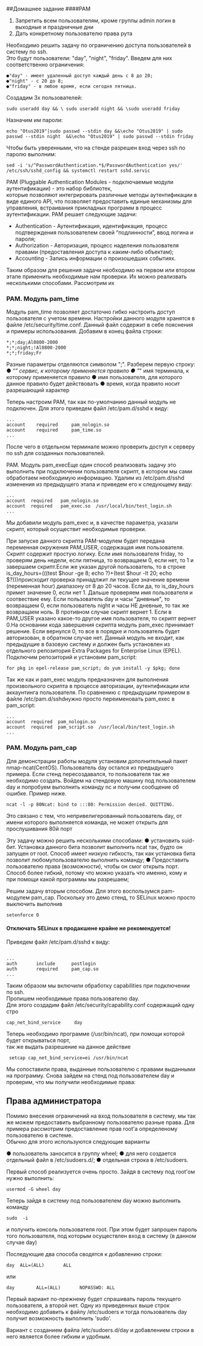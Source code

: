 ##Домашнее задание
####PAM
1. Запретить всем пользователям, кроме группы admin логин в выходные и праздничные дни
2. Дать конкретному пользователю права рута 

Необходимо решить задачу по ограничению доступа пользователей в систему  по  ssh.  
Это  будут  пользователи: "day", "night", "friday". Введем для них соответственно ограничения:
```
●"day" - имеет удаленный доступ каждый день с 8 до 20;
●"night" - с 20 до 8;
●"friday" - в любое время, если сегодня пятница.
```
Создадим 3х пользователей:
```
sudo useradd day && \ sudo useradd night && \sudo useradd friday
```
Назначим им пароли:
```
echo "Otus2019"|sudo passwd --stdin day &&\echo "Otus2019" | sudo passwd --stdin night  &&\echo "Otus2019" | sudo passwd --stdin friday
```
Чтобы быть уверенными, что на стенде разрешен вход через ssh по паролю выполним:
```
sed -i 's/^PasswordAuthentication.*$/PasswordAuthentication yes/' /etc/ssh/sshd_config && systemctl restart sshd.servic
```

PAM (Pluggable Authentication Modules - подключаемые модули аутентификации)  -  это набор  библиотек,  
которые  позволяют интегрировать  различные  методы  аутентификации  в  виде  единого API, 
что позволяет предоставить единые механизмы для управления, встраивания прикладных программ в процесс аутентификации. 
PAM решает следующие задачи:

* Authentication - Аутентификация, идентификация, процесс подтверждения пользователем своей “подлинности”, ввод логина и пароля;
* Authorization - Авторизация, процесс наделения пользователя правами (предоставления доступа к каким-либо объектам);
* Accounting - Запись информации о произошедших событиях.

Таким образом для решения задачи необходимо на первом или втором этапе применить необходимые нам проверки. 
Их можно реализвать несколькими способами. 
Рассмотрим их

### PAM. Модуль pam_time

Модуль pam_time позволяет достаточно гибко настроить доступ пользователя с учетом времени.
Настройки данного модуля хранятся в файле /etc/security/time.conf.
Данный файл содержит в себе пояснения и примеры использования. 
Добавим в конец файла строки:

```
*;*;day;Al0800-2000
*;*;night;!Al0800-2000
*;*;friday;Fr

```
Разные параметры отделяются символом ";". Разберем первую строку:
● “*” сервис, к которому применяется правило
● "*" имя терминала, к которому применяется правило
● имя пользователя, для которого данное правило будет действовать
● время, когда правило носит разрешающий характер


Теперь настроим PAM, так как по-умолчанию данный модуль не подключен. 
Для этого приведем файл /etc/pam.d/sshd к виду:
```
...
account    required     pam_nologin.so
account    required     pam_time.so
...
```
После чего в отдельном терминале можно проверить доступ к серверу по ssh для созданных пользователей.


PAM. Модуль pam_execЕще один способ реализовать задачу это выполнить при подключении 
пользователя скрипт, в котором мы сами обработаем необходимую информацию.
Удалим из /etc/pam.d/sshd 
изменения из предыдущего этапа и приведем его к следующему виду:
```
...
account  required   pam_nologin.so
account  required   pam_exec.so  /usr/local/bin/test_login.sh
...
```
Мы добавили модуль pam_exec и, в качестве параметра, указали скрипт, 
который осуществит необходимые проверки. 

При  запуске  данного  скрипта  PAM-модулем  будет  передана переменная  окружения PAM_USER,
  содержащая  имя  пользователя. Скрипт содержит простую логику. 
  Если имя пользователя friday, то проверям день недели, если пятница, то возвращаем 0, 
  если нет, то 1 и завершаем скрипт.Если же указан другой пользователь, 
  то в строке is_day_hours=$(($(test $hour -ge 8; echo $?)+$(test $hour -lt 20; echo $?)))происходит  проверка  принадлжит  ли  текущее  значение  времени (переменная   hour)  диапазону  от  8  до  20  часов.  Если  да,  то is_day_hours примет значение 0, если нет 1. Дальше проверяем имя пользователя  и  соотвествие  ему.  Если  пользователь day  и  часы "дневные",  то  возвращаем  0,  если  пользователь night  и  часы  НЕ дневные,  то  так  же  возвращаем  ноль.  В  противном  случае  скрипт вернет 1. Если в PAM_USER указано какое-то другое имя пользователя, то скрипт вернет 0.На основании кода завершения скрипта модуль pam_exec принимает решение. Если вернулся 0, то все в порядке и пользователь будет авторизован,
 в обратном случае нет.
Данный модуль не входит, как предыдущие в базовую систему и должен быть установлен из отдельного репозитория Extra Packages for Enterprise Linux (EPEL). 
Подключим репозиторий и установим pam_script:

```
for pkg in epel-release pam_script; do yum install -y $pkg; done
```
Так же как и pam_exec модуль предназначен для выполнения произвольного скрипта в процессе авторизации, аутентификации или аккаунтинга пользователя. По сравнению с предыдущим примером в файле /etc/pam.d/sshdнужно просто переименовать pam_exec в pam_script:

```
...
account  required  pam_nologin.so
account  required  pam_script.so  /usr/local/bin/test_login.sh
...
```

### PAM. Модуль pam_cap

Для демонстрации работы модуля установим дополнительный пакет nmap-ncat(CentOS).
 Пользователь day остался из предыдущего примера. 
 Если стенд пересоздавался, то пользователя так же необходимо создать.
 Войдем на стендовую машину под пользователем day и попробуем выполнить команду nc и 
 получим сообщение об ошибке. 
Пример ниже.
```
ncat -l -p 80Ncat: bind to :::80: Permission denied. QUITTING.
```

Это связано с тем, что непривелигерованный пользователь day, 
от имени которого выполняется команда,
 не может открыть для прослушивания 80й порт


Эту задачу можно решить несколькими способами: 
● установить suid-бит. Установка данного бита позволит выполнить ncat так, будто он запущен от root. Способ имеет низкую гибкость, так как установка бита позволит любомупользователю выполнить команду;
● Предоставить пользователю права (возможности), чтобы он смог открыть порт. Способ более гибкий, потому что можно указать что именно, кому и при помощи какой программы мы разрешаем;


Решим задачу вторым способом. Для этого воспользумся pam-модулем pam_cap. 
Поскольку это демо стенд, то SELinux можно просто выключить выполнив 
```
setenforce 0
```
#### Отключать SELinux в продакшене крайне не рекомендуется!

Приведем файл /etc/pam.d/sshd к виду:

```

...
auth       include      postlogin
auth       required     pam_cap.so
...
```

Таким  образом  мы  включили  обработку capabilities  при подключении  по ssh.  
Пропишем  необходимые  права  пользователю day.  
Для  этого  создадим  файл /etc/security/capability.conf содержащий одну стро

```
cap_net_bind_service     day
```
Теперь необходимо программе (/usr/bin/ncat), при помощи которой будет  открываться  порт,  
так  же  выдать  разрешение  на  данное действие

```
 setcap cap_net_bind_service=ei /usr/bin/ncat
```

Мы  сопоставили  права,  выданные  пользователю  с  правами выданными на программу. Снова зайдем на стенд под пользователем day и проверим, что мы получили необходимые права:


## Права администратора

Помимо внесения ограничений на вход пользователя в систему, 
мы так  же  можем  предоставить  выбранному  пользователю  разные права.
  Для  примера  рассмотрим  предоставление  прав  root'а определеному  пользователю  в  системе.  
Обычно  для  этого используются следующие варианты

● пользователь заносится в группу wheel;
● для него создается отдельный файл в /etc/sudoers.d/;
● отдельная строка в  /etc/sudoers.

Первый способ реализуется очень просто. Зайдя в систему под root'ом нужно выполнить:

```
usermod -G wheel day
```
Теперь  зайдя  в  систему  под  пользователем day  можно  выполнить команду 
```
sudo  -i 
```
и получить консоль пользователя root. При этом будет  запрошен  пароль  того  пользователя, 
 под  которым осуществлен вход в систему (в данном случае day)


Последующие два способа сводятся к добавлению строки: 
```
day  ALL=(ALL)       ALL
```
или 
```
day        ALL=(ALL)       NOPASSWD: ALL
```

Первый  вариант  по-прежнему  будет  спрашивать  пароль  текущего пользователя, 
а второй нет. Одну  из  приведенных  выше  строк  необходимо  добавить  к  файлу
/etc/sudoers  и  тогда  пользователь day  получит  возможность выполнить 'sudo'.

Вариант  с  созданием  файла /etc/sudoers.d/day  и  добавлением строки в него является более гибким и удобным.


